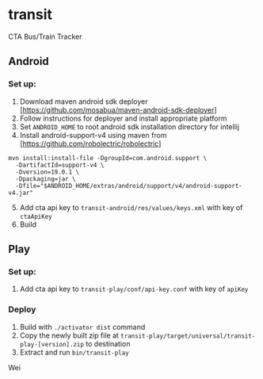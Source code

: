# transit

CTA Bus/Train Tracker

## Android

### Set up:

1. Download maven android sdk deployer [https://github.com/mosabua/maven-android-sdk-deployer]
2. Follow instructions for deployer and install appropriate platform
3. Set `ANDROID_HOME` to root android sdk installation directory for intellij
4. Install android-support-v4 using maven from [https://github.com/robolectric/robolectric]
```
mvn install:install-file -DgroupId=com.android.support \
  -DartifactId=support-v4 \
  -Dversion=19.0.1 \
  -Dpackaging=jar \
  -Dfile="$ANDROID_HOME/extras/android/support/v4/android-support-v4.jar"
```
5. Add cta api key to `transit-android/res/values/keys.xml` with key of `ctaApiKey`
6. Build

## Play

### Set up:

1. Add cta api key to `transit-play/conf/api-key.conf` with key of `apiKey`

### Deploy
1. Build with `./activator dist` command
2. Copy the newly built zip file at `transit-play/target/universal/transit-play-[version].zip`
to destination
3. Extract and run `bin/transit-play`

Wei
